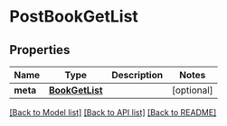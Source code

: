 # PostBookGetList

## Properties
Name | Type | Description | Notes
------------ | ------------- | ------------- | -------------
**meta** | [**BookGetList**](BookGetList.md) |  | [optional] 

[[Back to Model list]](../README.md#documentation-for-models) [[Back to API list]](../README.md#documentation-for-api-endpoints) [[Back to README]](../README.md)


